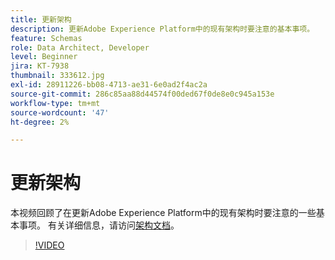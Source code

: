 ```yaml
---
title: 更新架构
description: 更新Adobe Experience Platform中的现有架构时要注意的基本事项。
feature: Schemas
role: Data Architect, Developer
level: Beginner
jira: KT-7938
thumbnail: 333612.jpg
exl-id: 28911226-bb08-4713-ae31-6e0ad2f4ac2a
source-git-commit: 286c85aa88d44574f00ded67f0de8e0c945a153e
workflow-type: tm+mt
source-wordcount: '47'
ht-degree: 2%

---
```


# 更新架构

本视频回顾了在更新Adobe Experience Platform中的现有架构时要注意的一些基本事项。 有关详细信息，请访问[架构文档](https://experienceleague.adobe.com/docs/experience-platform/xdm/home.html?lang=zh-Hans)。

>[!VIDEO](https://video.tv.adobe.com/v/3413635?learn=on&enablevpops&captions=chi_hans)
